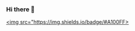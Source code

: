 ### Hi there 👋

<a href="pcar530@gmail.com" target="_blank"><img src="https://img.shields.io/badge/#A100FF>


